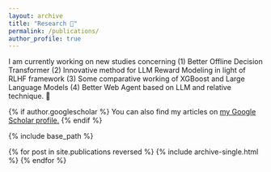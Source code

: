 ```yaml
---
layout: archive
title: "Research 🔬"
permalink: /publications/
author_profile: true
---
```


I am currently working on new studies concerning (1) Better Offline Decision Transformer (2) Innovative method for LLM Reward Modeling in light of RLHF framework (3) Some comparative working of XGBoost and Large Language Models (4) Better Web Agent based on LLM and relative technique. 🔭

{% if author.googlescholar %}
  You can also find my articles on <u><a href="{{author.googlescholar}}">my Google Scholar profile</a>.</u>
{% endif %}

{% include base_path %}

{% for post in site.publications reversed %}
  {% include archive-single.html %}
{% endfor %}
